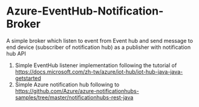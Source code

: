 # Azure-EventHub-Notification-Broker
A simple broker which listen to event from Event hub and send message to end device (subscriber of notification hub) as a publisher with notification hub API

1. Simple EventHub listener implementation following the tutorial of https://docs.microsoft.com/zh-tw/azure/iot-hub/iot-hub-java-java-getstarted
2. Simple Azure notification hub following to https://github.com/Azure/azure-notificationhubs-samples/tree/master/notificationhubs-rest-java
